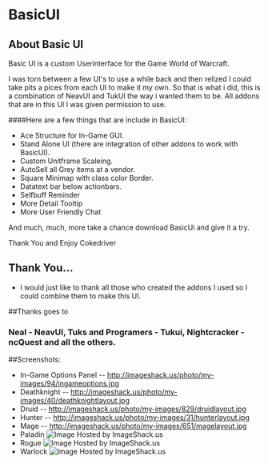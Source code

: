 # BasicUI

## About Basic UI
Basic UI is a custom Userinterface for the Game World of Warcraft.

I was torn between a few UI's to use a while back and then relized I could take pits a pices from each UI to make it my own.
So that is what i did, this is a combination of NeavUI and TukUI the way i wanted them to be. 
All addons that are in this UI I was given permission to use.

####Here are a few things that are include in BasicUI:
- Ace Structure for In-Game GUI.
- Stand Alone UI (there are integration of other addons to work with BasicUI).
- Custom Unitframe Scaleing.
- AutoSell all Grey items at a vendor.
- Square Minimap with class color Border.
- Datatext bar below actionbars.
- Selfbuff Reminder
- More Detail Tooltip
- More User Friendly Chat

And much, much, more take a chance download BasicUi and give it a try.



Thank You and Enjoy
Cokedriver
 
 
## Thank You...
 
 - I would just like to thank all those who created the addons I used so I could combine them to make this UI.

##Thanks goes to
 
### Neal - NeavUI, Tuks and Programers - Tukui, Nightcracker - ncQuest and all the others.


##Screenshots:
- In-Game Options Panel -- http://imageshack.us/photo/my-images/94/ingameoptions.jpg
- Deathknight -- http://imageshack.us/photo/my-images/40/deathknightlayout.jpg
- Druid -- http://imageshack.us/photo/my-images/829/druidlayout.jpg
- Hunter -- http://imageshack.us/photo/my-images/31/hunterlayout.jpg
- Mage -- http://imageshack.us/photo/my-images/651/magelayout.jpg
- Paladin
<img src="http://img812.imageshack.us/img812/6106/paladinlayout.jpg" alt="Image Hosted by ImageShack.us"/><br/>
- Rogue 
<img src="http://img29.imageshack.us/img29/9160/roguelayout.jpg" alt="Image Hosted by ImageShack.us"/><br/>
- Warlock
<img src="http://img27.imageshack.us/img27/6289/warlocklayout.jpg" alt="Image Hosted by ImageShack.us"/><br/>